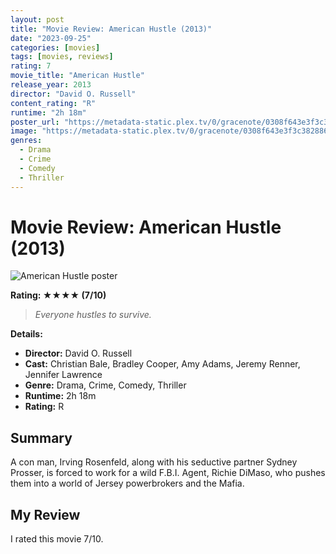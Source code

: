```yaml
---
layout: post
title: "Movie Review: American Hustle (2013)"
date: "2023-09-25"
categories: [movies]
tags: [movies, reviews]
rating: 7
movie_title: "American Hustle"
release_year: 2013
director: "David O. Russell"
content_rating: "R"
runtime: "2h 18m"
poster_url: "https://metadata-static.plex.tv/0/gracenote/0308f643e3f3c382886a661c5710ccef.jpg"
image: "https://metadata-static.plex.tv/0/gracenote/0308f643e3f3c382886a661c5710ccef.jpg"
genres: 
  - Drama
  - Crime
  - Comedy
  - Thriller
---
```


# Movie Review: American Hustle (2013)


<div class="movie-poster">
  <img src="https://metadata-static.plex.tv/0/gracenote/0308f643e3f3c382886a661c5710ccef.jpg" alt="American Hustle poster" />
</div>


**Rating: ★★★★ (7/10)**


> *Everyone hustles to survive.*


**Details:**
- **Director:** David O. Russell
- **Cast:** Christian Bale, Bradley Cooper, Amy Adams, Jeremy Renner, Jennifer Lawrence
- **Genre:** Drama, Crime, Comedy, Thriller
- **Runtime:** 2h 18m
- **Rating:** R

## Summary

A con man, Irving Rosenfeld, along with his seductive partner Sydney Prosser, is forced to work for a wild F.B.I. Agent, Richie DiMaso, who pushes them into a world of Jersey powerbrokers and the Mafia.

## My Review

I rated this movie 7/10.


